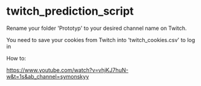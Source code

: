 # twitch_prediction_script

Rename your folder 'Prototyp' to your desired channel name on Twitch.

You need to save your cookies from Twitch into 'twitch_cookies.csv' to log in

How to: 

https://www.youtube.com/watch?v=vhjKJ7huN-w&t=1s&ab_channel=symonskyy
